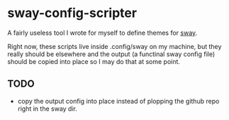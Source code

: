 # sway-config-scripter

A fairly useless tool I wrote for myself to define themes for [sway](https://swaywm.org).

Right now, these scripts live inside .config/sway on my machine, but they really should be elsewhere and the output (a functinal sway config file) should be copied into place so I may do that at some point.

## TODO

* copy the output config into place instead of plopping the github repo right in the sway dir.
